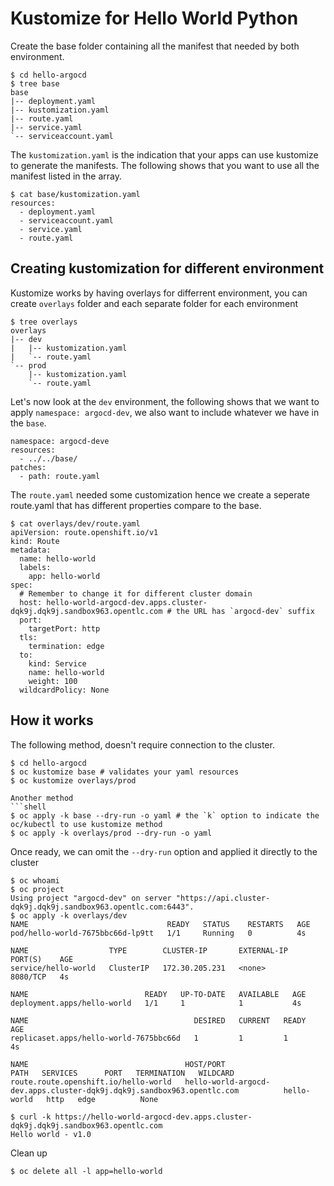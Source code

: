 
# Kustomize for Hello World Python

Create the base folder containing all the manifest that needed by both environment. 

```shell
$ cd hello-argocd
$ tree base
base
|-- deployment.yaml
|-- kustomization.yaml
|-- route.yaml
|-- service.yaml
`-- serviceaccount.yaml
```

The `kustomization.yaml` is the indication that your apps can use kustomize to generate the manifests. The following shows that you want to use all the manifest listed in the array.

```shell
$ cat base/kustomization.yaml
resources:
  - deployment.yaml
  - serviceaccount.yaml
  - service.yaml
  - route.yaml
```

## Creating kustomization for different environment

Kustomize works by having overlays for differrent environment, you can create `overlays` folder and each separate folder for each environment
```shell
$ tree overlays
overlays
|-- dev
|   |-- kustomization.yaml
|   `-- route.yaml
`-- prod
    |-- kustomization.yaml
    `-- route.yaml
```    

Let's now look at the `dev` environment, the following shows that we want to apply `namespace: argocd-dev`, we also want to include whatever we have in the `base`. 

```shell
namespace: argocd-deve
resources:
  - ../../base/
patches:
  - path: route.yaml
```

The `route.yaml` needed some customization hence we create a seperate route.yaml that has different properties compare to the base.
```shell
$ cat overlays/dev/route.yaml
apiVersion: route.openshift.io/v1
kind: Route
metadata:
  name: hello-world
  labels:
    app: hello-world
spec:
  # Remember to change it for different cluster domain
  host: hello-world-argocd-dev.apps.cluster-dqk9j.dqk9j.sandbox963.opentlc.com # the URL has `argocd-dev` suffix
  port:
    targetPort: http
  tls:
    termination: edge
  to:
    kind: Service
    name: hello-world
    weight: 100
  wildcardPolicy: None 
```

## How it works

The following method, doesn't require connection to the cluster.
```shell
$ cd hello-argocd
$ oc kustomize base # validates your yaml resources
$ oc kustomize overlays/prod

Another method
```shell
$ oc apply -k base --dry-run -o yaml # the `k` option to indicate the oc/kubectl to use kustomize method
$ oc apply -k overlays/prod --dry-run -o yaml
```

Once ready, we can omit the `--dry-run` option and applied it directly to the cluster
```shell
$ oc whoami
$ oc project
Using project "argocd-dev" on server "https://api.cluster-dqk9j.dqk9j.sandbox963.opentlc.com:6443".
$ oc apply -k overlays/dev
NAME                               READY   STATUS    RESTARTS   AGE
pod/hello-world-7675bbc66d-lp9tt   1/1     Running   0          4s

NAME                  TYPE        CLUSTER-IP       EXTERNAL-IP   PORT(S)    AGE
service/hello-world   ClusterIP   172.30.205.231   <none>        8080/TCP   4s

NAME                          READY   UP-TO-DATE   AVAILABLE   AGE
deployment.apps/hello-world   1/1     1            1           4s

NAME                                     DESIRED   CURRENT   READY   AGE
replicaset.apps/hello-world-7675bbc66d   1         1         1       4s

NAME                                   HOST/PORT                                                                PATH   SERVICES      PORT   TERMINATION   WILDCARD
route.route.openshift.io/hello-world   hello-world-argocd-dev.apps.cluster-dqk9j.dqk9j.sandbox963.opentlc.com          hello-world   http   edge          None

$ curl -k https://hello-world-argocd-dev.apps.cluster-dqk9j.dqk9j.sandbox963.opentlc.com
Hello world - v1.0
```

Clean up
```shell
$ oc delete all -l app=hello-world
```